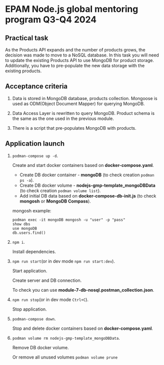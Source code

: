 # EPAM Node.js global mentoring program Q3-Q4 2024

## Practical task

As the Products API expands and the number of products grows, the decision was made to move to a NoSQL database. In this task you will need to update the existing Products API to use MongoDB for product storage. Additionally, you have to pre-populate the new data storage with the existing products.

## Acceptance criteria

1. Data is stored in MongoDB database, products collection. Mongoose is used as ODM(Object Document Mapper) for querying MongoDB.

2. Data Access Layer is rewritten to query MongoDB. Product schema is the same as the one used in the previous module.

3. There is a script that pre-populates MongoDB with products.

## Application launch

1. `podman-compose up -d`.

   Create and start docker containers based on **docker-compose.yaml**.

   - Create DB docker container - **mongoDB** (to check creation `podman ps -a`).
   - Create DB docker volume - **nodejs-gmp-template_mongoDBData** (to check creation `podman volume list`).
   - Add initial DB data based on **docker-compose-db-init.js** (to check **mongosh** or **MongoDB Compass**).

   mongosh example:

   ```
   podman exec -it mongoDB mongosh -u "user" -p "pass"
   show dbs
   use mongoDB
   db.users.find()
   ```

2. `npm i`.

   Install dependencies.

3. `npm run start`(or in dev mode `npm run start:dev`).

   Start application.

   Create server and DB connection.

   To check you can use **module-7-db-nosql.postman_collection.json**.

4. `npm run stop`(or in dev mode `Ctrl+C`).

   Stop application.

5. `podman-compose down`.

   Stop and delete docker containers based on **docker-compose.yaml**.

6. `podman volume rm nodejs-gmp-template_mongoDBData`.

   Remove DB docker volume.

   Or remove all unused volumes `podman volume prune`
